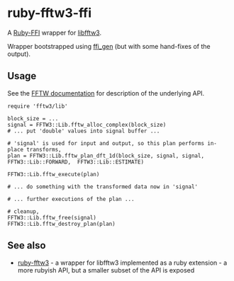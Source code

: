 ruby-fftw3-ffi
==============

A [Ruby-FFI](https://github.com/ffi/ffi) wrapper for [libfftw3](http://www.fftw.org/).

Wrapper bootstrapped using [ffi_gen](https://github.com/neelance/ffi_gen) (but with some hand-fixes of the output).

Usage
-----

See the [FFTW documentation](http://www.fftw.org/doc/index.html) for description of the underlying API.

    require 'fftw3/lib'
    
    block_size = ...
    signal = FFTW3::Lib.fftw_alloc_complex(block_size)
    # ... put 'double' values into signal buffer ...
    
    # 'signal' is used for input and output, so this plan performs in-place transforms,
    plan = FFTW3::Lib.fftw_plan_dft_1d(block_size, signal, signal, FFTW3::Lib::FORWARD,  FFTW3::Lib::ESTIMATE)
    
    FFTW3::Lib.fftw_execute(plan)
    
    # ... do something with the transformed data now in 'signal'
    
    # ... further executions of the plan ...
    
    # cleanup,
    FFTW3::Lib.fftw_free(signal)
    FFTW3::Lib.fftw_destroy_plan(plan)

See also
--------

 * [ruby-fftw3](http://www.gfd-dennou.org/arch/ruby/products/ruby-fftw3/) - a wrapper for libfftw3 implemented as a ruby extension - a more rubyish API, but a smaller subset of the API is exposed
